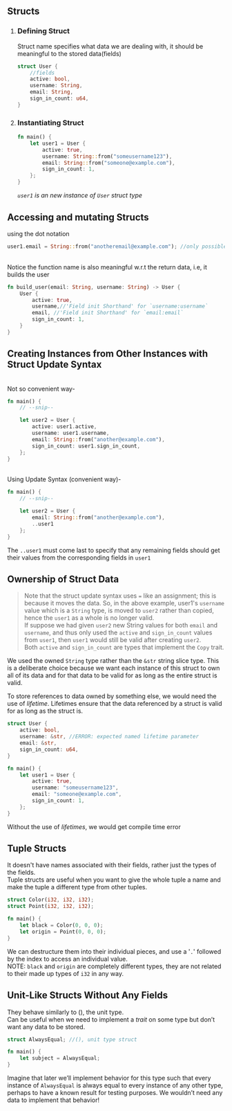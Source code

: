## Structs
1. ### Defining Struct
    Struct name specifies what data we are dealing with, it should be meaningful to the stored data(fields)
    ```rs
    struct User {
        //fields
        active: bool, 
        username: String,
        email: String,
        sign_in_count: u64,
    }
    ```

2. ### Instantiating Struct
    ```rs
    fn main() {
        let user1 = User {
            active: true,
            username: String::from("someusername123"),
            email: String::from("someone@example.com"),
            sign_in_count: 1,
        };
    }
    ```
    *`user1` is an new instance of `User` struct type*

## Accessing and mutating Structs
using the dot notation
```rs
user1.email = String::from("anotheremail@example.com"); //only possible if `user1` is mut type
```

<br>
Notice the function name is also meaningful w.r.t the return data, i.e, it builds the user

```rs
fn build_user(email: String, username: String) -> User {
    User {
        active: true,
        username,//'Field init Shorthand' for `username:username`
        email, //'Field init Shorthand' for `email:email`
        sign_in_count: 1,
    }
}
```

## Creating Instances from Other Instances with Struct Update Syntax
<br>
Not so convenient way-

```rs
fn main() {
    // --snip--

    let user2 = User {
        active: user1.active,
        username: user1.username,
        email: String::from("another@example.com"),
        sign_in_count: user1.sign_in_count,
    };
}
```

<br>
Using Update Syntax (convenient way)-

```rs
fn main() {
    // --snip--

    let user2 = User {
        email: String::from("another@example.com"),
        ..user1
    };
}
```
The `..user1` must come last to specify that any remaining fields should get their values from the corresponding fields in `user1`

## Ownership of Struct Data
>Note that the struct update syntax uses `=` like an assignment; this is because it moves the data. So, in the above example, user1's `username` value which is a `String` type, is moved to `user2` rather than copied, hence the `user1` as a whole is no longer valid.  
>If suppose we had given `user2` new String values for both `email` and `username`, and thus only used the `active` and `sign_in_count` values from `user1`, then `user1` would still be valid after creating `user2`.  
> Both `active` and `sign_in_count` are types that implement the `Copy` trait.

We used the owned `String` type rather than the `&str` string slice type. This is a deliberate choice because we want each instance of this struct to own all of its data and for that data to be valid for as long as the entire struct is valid.

To store references to data owned by something else, we would need the use of *lifetime*.
Lifetimes ensure that the data referenced by a struct is valid for as long as the struct is.

```rs
struct User {
    active: bool,
    username: &str, //ERROR: expected named lifetime parameter
    email: &str,
    sign_in_count: u64,
}

fn main() {
    let user1 = User {
        active: true,
        username: "someusername123",
        email: "someone@example.com",
        sign_in_count: 1,
    };
}
```
Without the use of *lifetimes*, we would get compile time error

## Tuple Structs
It doesn't have names associated with their fields, rather just the types of the fields.   
Tuple structs are useful when you want to give the whole tuple a name and make the tuple a different type from other tuples.
```rs
struct Color(i32, i32, i32);
struct Point(i32, i32, i32);

fn main() {
    let black = Color(0, 0, 0);
    let origin = Point(0, 0, 0);
}
```
We can destructure them into their individual pieces, and use a '`.`' followed by the index to access an individual value.  
NOTE: `black` and `origin` are completely different types, they are not related to their made up types of `i32` in any way.

## Unit-Like Structs Without Any Fields
They behave similarly to (), the unit type.  
Can be useful when we need to implement a *trait* on some type but don’t want any data to be stored.
```rs
struct AlwaysEqual; //(), unit type struct

fn main() {
    let subject = AlwaysEqual;
}
```
 Imagine that later we’ll implement behavior for this type such that every instance of `AlwaysEqual` is always equal to every instance of any other type, perhaps to have a known result for testing purposes. We wouldn’t need any data to implement that behavior! 